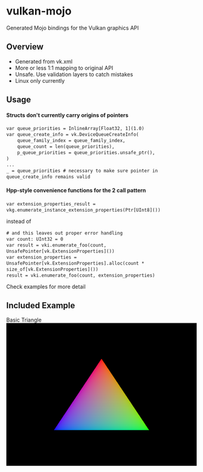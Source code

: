 # vulkan-mojo
Generated Mojo bindings for the Vulkan graphics API

## Overview
- Generated from vk.xml
- More or less 1:1 mapping to original API
- Unsafe. Use validation layers to catch mistakes
- Linux only currently

## Usage

#### Structs don't currently carry origins of pointers
```mojo
var queue_priorities = InlineArray[Float32, 1](1.0)
var queue_create_info = vk.DeviceQueueCreateInfo(
    queue_family_index = queue_family_index,
    queue_count = len(queue_priorities),
    p_queue_priorities = queue_priorities.unsafe_ptr(),
)
...
_ = queue_priorities # necessary to make sure pointer in queue_create_info remains valid
```

#### Hpp-style convenience functions for the 2 call pattern
```mojo
var extension_properties_result = vkg.enumerate_instance_extension_properties(Ptr[UInt8]())
```
instead of 
```mojo
# and this leaves out proper error handling
var count: UInt32 = 0
var result = vki.enumerate_foo(count, UnsafePointer[vk.ExtensionProperties]())
var extension_properties = UnsafePointer[vk.ExtensionProperties].alloc(count * size_of[vk.ExtensionProperties]())
result = vki.enumerate_foo(count, extension_properties)
```

Check examples for more detail

## Included Example
Basic Triangle
![Basic Triangle](./images/triangle.png)